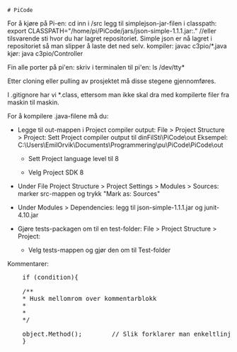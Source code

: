     # PiCode

For å kjøre på Pi-en:
    cd inn i /src
    legg til simplejson-jar-filen i classpath: export CLASSPATH="/home/pi/PiCode/jars/json-simple-1.1.1.jar:." //eller tilsvarende sti hvor du har lagret repositoriet. Simple json er nå lagret i repositoriet så man slipper å laste det ned selv. 
    kompiler: javac c3pio/*.java
    kjør: java c3pio/Controller
    
Fin alle porter på pi'en:
    skriv i terminalen til pi'en: ls /dev/tty*

Etter cloning eller pulling av prosjektet må disse stegene gjennomføres.

I .gitignore har vi *.class, ettersom man ikke skal dra med kompilerte filer fra maskin til maskin. 

For å kompilere .java-filene må du:
- Legge til out-mappen i Project compiler output:
    File > Project Structure > Project:
    Sett Project compiler output til dinFilSti\PiCode\out
    Eksempel: C:\Users\EmilOrvik\Documents\Programmering\pu\PiCode\PiCode\out

    - Sett Project language level til 8

    - Velg Project SDK 8

- Under File Project Structure > Project Settings > Modules > Sources: marker src-mappen og trykk "Mark as: Sources"

- Under Modules > Dependencies: legg til json-simple-1.1.1.jar og junit-4.10.jar

- Gjøre tests-packagen om til en test-folder:
    File > Project Structure > Project:
    - Velg tests-mappen og gjør den om til Test-folder

Kommentarer:
<pre>
    if (condition){
    
    /**
    * Husk mellomrom over kommentarblokk
    *
    *
    */
    
    object.Method();        // Slik forklarer man enkeltlinjer
    }
</pre>
